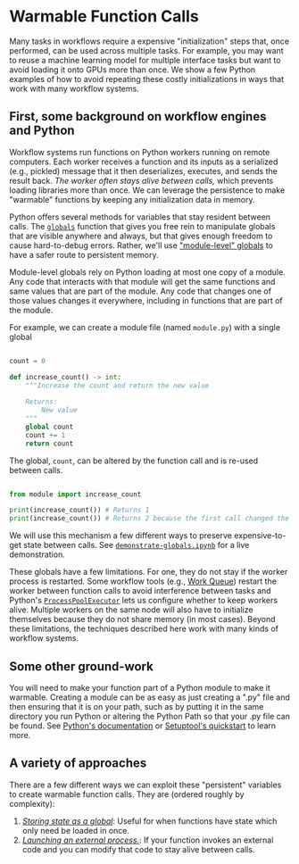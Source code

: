 # Warmable Function Calls

Many tasks in workflows require a expensive "initialization" steps that, once performed, can be used across multiple tasks.
For example, you may want to reuse a machine learning model for multiple interface tasks but want to avoid loading it onto GPUs more than once.
We show a few Python examples of how to avoid repeating these costly initializations in ways that work with many workflow systems.

## First, some background on workflow engines and Python

Workflow systems run functions on Python workers running on remote computers.
Each worker receives a function and its inputs as a serialized (e.g., pickled) message that it then deserializes, executes, and sends the result back.
_The worker often stays alive between calls,_ which prevents loading libraries more than once.
We can leverage the persistence to make "warmable" functions by keeping any initialization data in memory.

Python offers several methods for variables that stay resident between calls.
The [`globals`](https://docs.python.org/3/library/functions.html#globals) function that gives you free rein to manipulate globals that are visible anywhere and always, but that gives enough freedom to cause hard-to-debug errors.
Rather, we'll use ["module-level" globals](https://docs.python.org/3/faq/programming.html#how-do-i-share-global-variables-across-modules) to have a safer route to persistent memory.

Module-level globals rely on Python loading at most one copy of a module.
Any code that interacts with that module will get the same functions and same values that are part of the module.
Any code that changes one of those values changes it everywhere, including in functions that are part of the module.

For example, we can create a module file (named `module.py`) with a single global

```python

count = 0

def increase_count() -> int:
    """Increase the count and return the new value
    
    Returns:
        New value
    """
    global count
    count += 1
    return count
```

The global, `count`, can be altered by the function call and is re-used between calls.

```python

from module import increase_count

print(increase_count()) # Returns 1
print(increase_count()) # Returns 2 because the first call changed the global
```

We will use this mechanism a few different ways to preserve expensive-to-get state between calls. See [`demonstrate-globals.ipynb`](./demonstrate-globals.ipynb) for a live demonstration.

These globals have a few limitations.
For one, they do not stay if the worker process is restarted.
Some workflow tools (e.g., [Work Queue](https://cctools.readthedocs.io/en/latest/work_queue/)) restart the worker between function calls to avoid interference between tasks and Python's [`ProcessPoolExecutor`](https://docs.python.org/3/library/concurrent.futures.html#concurrent.futures.ProcessPoolExecutor) lets us configure whether to keep workers alive.
Multiple workers on the same node will also have to initialize themselves because they do not share memory (in most cases).
Beyond these limitations, the techniques described here work with many kinds of workflow systems.

## Some other ground-work

You will need to make your function part of a Python module to make it warmable.
Creating a module can be as easy as just creating a ".py" file and then ensuring that it is on your path,
such as by putting it in the same directory you run Python or altering the Python Path so that your .py file can be found.
See [Python's documentation](https://setuptools.pypa.io/en/latest/userguide/quickstart.html#) or [Setuptool's quickstart](https://setuptools.pypa.io/en/latest/userguide/quickstart.html#) to learn more.


## A variety of approaches

There are a few different ways we can exploit these "persistent" variables to create warmable function calls.
They are (ordered roughly by complexity):

1. [*Storing state as a global*](./global-state/README.md): Useful for when functions have state which only need be loaded in once.
1. [*Launching an external process.*](./external-process/README.md): If your function invokes an external code and you can modify that code to stay alive between calls.
